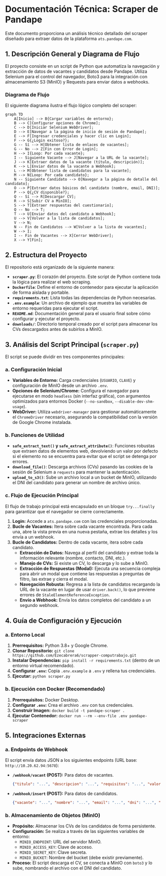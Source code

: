 # Documentación Técnica: Scraper de Pandape

Este documento proporciona un análisis técnico detallado del scraper diseñado para extraer datos de la plataforma `ats.pandape.com`.

## 1. Descripción General y Diagrama de Flujo

El proyecto consiste en un script de Python que automatiza la navegación y extracción de datos de vacantes y candidatos desde Pandape. Utiliza Selenium para el control del navegador, Boto3 para la integración con almacenamiento S3 (MinIO) y Requests para enviar datos a webhooks.

### Diagrama de Flujo

El siguiente diagrama ilustra el flujo lógico completo del scraper:

```mermaid
graph TD
    A[Inicio] --> B{Cargar variables de entorno};
    B --> C[Configurar opciones de Chrome];
    C --> D[Iniciar Selenium WebDriver];
    D --> E[Navegar a la página de inicio de sesión de Pandape];
    E --> F[Ingresar credenciales y hacer clic en Login];
    F --> G{¿Login exitoso?};
    G -- Sí --> H[Obtener lista de enlaces de vacantes];
    G -- No --> Z[Fin con Error de Login];
    H --> I{Loop: Por cada vacante};
    I -- Siguiente Vacante --> J[Navegar a la URL de la vacante];
    J --> K[Extraer datos de la vacante (título, descripción)];
    K --> L[Enviar datos de la vacante a Webhook];
    L --> M[Obtener lista de candidatos para la vacante];
    M --> N{Loop: Por cada candidato};
    N -- Siguiente Candidato --> O[Navegar a la página de detalle del candidato];
    O --> P[Extraer datos básicos del candidato (nombre, email, DNI)];
    P --> Q{¿CV disponible?};
    Q -- Sí --> R[Descargar CV];
    R --> S[Subir CV a MinIO];
    S --> T[Extraer respuestas del cuestionario];
    Q -- No --> T;
    T --> U[Enviar datos del candidato a Webhook];
    U --> V[Volver a la lista de candidatos];
    V --> N;
    N -- Fin de Candidatos --> W[Volver a la lista de vacantes];
    W --> I;
    I -- Fin de Vacantes --> X[Cerrar WebDriver];
    X --> Y[Fin];
```

## 2. Estructura del Proyecto

El repositorio está organizado de la siguiente manera:

- **`scraper.py`**: El corazón del proyecto. Este script de Python contiene toda la lógica para realizar el web scraping.
- **`Dockerfile`**: Define el entorno de contenedor para ejecutar la aplicación de forma aislada y portable.
- **`requirements.txt`**: Lista todas las dependencias de Python necesarias.
- **`.env.example`**: Un archivo de ejemplo que muestra las variables de entorno requeridas para ejecutar el script.
- **`README.md`**: Documentación general para el usuario final sobre cómo configurar y ejecutar el proyecto.
- **`downloads/`**: Directorio temporal creado por el script para almacenar los CVs descargados antes de subirlos a MinIO.

## 3. Análisis del Script Principal (`scraper.py`)

El script se puede dividir en tres componentes principales:

### a. Configuración Inicial
- **Variables de Entorno:** Carga credenciales (`USUARIO`, `CLAVE`) y configuración de MinIO desde un archivo `.env`.
- **Opciones de Selenium/Chrome:** Configura el navegador para ejecutarse en modo `headless` (sin interfaz gráfica), con argumentos optimizados para entornos Docker (`--no-sandbox`, `--disable-dev-shm-usage`).
- **WebDriver:** Utiliza `webdriver-manager` para gestionar automáticamente el `ChromeDriver` necesario, asegurando la compatibilidad con la versión de Google Chrome instalada.

### b. Funciones de Utilidad
- **`safe_extract_text()` y `safe_extract_attribute()`**: Funciones robustas que extraen datos de elementos web, devolviendo un valor por defecto si el elemento no se encuentra para evitar que el script se detenga por errores.
- **`download_file()`**: Descarga archivos (CVs) pasando las cookies de la sesión de Selenium a `requests` para mantener la autenticación.
- **`upload_to_s3()`**: Sube un archivo local a un bucket de MinIO, utilizando el DNI del candidato para generar un nombre de archivo único.

### c. Flujo de Ejecución Principal
El flujo de trabajo principal está encapsulado en un bloque `try...finally` para garantizar que el navegador se cierre correctamente.
1.  **Login:** Accede a `ats.pandape.com` con las credenciales proporcionadas.
2.  **Bucle de Vacantes:** Itera sobre cada vacante encontrada. Para cada una, abre la vista previa en una nueva pestaña, extrae los detalles y los envía a un webhook.
3.  **Bucle de Candidatos:** Dentro de cada vacante, itera sobre cada candidato.
    - **Extracción de Datos:** Navega al perfil del candidato y extrae toda la información relevante (nombre, contacto, DNI, etc.).
    - **Manejo de CVs:** Si existe un CV, lo descarga y lo sube a MinIO.
    - **Extracción de Respuestas (Modal):** Ejecuta una secuencia compleja para abrir un modal que contiene las respuestas a preguntas de filtro, las extrae y cierra el modal.
    - **Navegación Robusta:** Regresa a la lista de candidatos recargando la URL de la vacante en lugar de usar `driver.back()`, lo que previene errores de `StaleElementReferenceException`.
    - **Envío a Webhook:** Envía los datos completos del candidato a un segundo webhook.

## 4. Guía de Configuración y Ejecución

### a. Entorno Local
1.  **Prerrequisitos:** Python 3.8+ y Google Chrome.
2.  **Clonar Repositorio:** `git clone https://github.com/Ezecabrera6/scrapper-computrabajo.git`
3.  **Instalar Dependencias:** `pip install -r requirements.txt` (dentro de un entorno virtual recomendado).
4.  **Configurar `.env`:** Copia `.env.example` a `.env` y rellena tus credenciales.
5.  **Ejecutar:** `python scraper.py`

### b. Ejecución con Docker (Recomendado)
1.  **Prerrequisitos:** Docker Desktop.
2.  **Configurar `.env`:** Crea el archivo `.env` con tus credenciales.
3.  **Construir Imagen:** `docker build -t pandape-scraper .`
4.  **Ejecutar Contenedor:** `docker run --rm --env-file .env pandape-scraper`

## 5. Integraciones Externas

### a. Endpoints de Webhook
El script envía datos JSON a los siguientes endpoints (URL base: `http://10.20.62.94:5678`):

- **`/webhook/vacant` (POST):** Para datos de vacantes.
  ```json
  {"titulo": "...", "descripcion": "...", "requisitos": "...", "valorado": "...", "source": "pandape"}
  ```
- **`/webhook/insert` (POST):** Para datos de candidatos.
  ```json
  {"vacante": "...", "nombre": "...", "email": "...", "dni": "...", "curriculum_url": "...", ...}
  ```

### b. Almacenamiento de Objetos (MinIO)
- **Propósito:** Almacenar los CVs de los candidatos de forma persistente.
- **Configuración:** Se realiza a través de las siguientes variables de entorno:
    - `MINIO_ENDPOINT`: URL del servidor MinIO.
    - `MINIO_ACCESS_KEY`: Clave de acceso.
    - `MINIO_SECRET_KEY`: Clave secreta.
    - `MINIO_BUCKET`: Nombre del bucket (debe existir previamente).
- **Proceso:** El script descarga el CV, se conecta a MinIO con `boto3` y lo sube, nombrando el archivo con el DNI del candidato.
